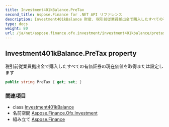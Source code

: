 ```yaml
---
title: Investment401kBalance.PreTax
second_title: Aspose.Finance for .NET API リファレンス
description: Investment401kBalance 財産. 税引前従業員拠出金で購入したすべての有価証券の現在価値を取得または設定します
type: docs
weight: 80
url: /ja/net/aspose.finance.ofx.investment/investment401kbalance/pretax/
---
```

## Investment401kBalance.PreTax property

税引前従業員拠出金で購入したすべての有価証券の現在価値を取得または設定します

```csharp
public string PreTax { get; set; }
```

### 関連項目

* class [Investment401kBalance](../)
* 名前空間 [Aspose.Finance.Ofx.Investment](../../investment401kbalance/)
* 組み立て [Aspose.Finance](../../../)



